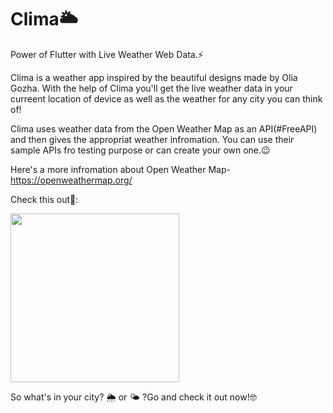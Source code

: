 # Clima🌥️
Power of Flutter with Live Weather Web Data.⚡

Clima is a weather app inspired by the beautiful designs made by Olia Gozha. 
With the help of Clima you'll get the live weather data in your curreent location of device as well as the weather for any city you can think of!

Clima uses weather data from the Open Weather Map as an API(#FreeAPI) and then gives the appropriat weather infromation. You can use their sample APIs fro testing purpose or can create your own one.😉


Here's a more infromation about Open Weather Map- https://openweathermap.org/

Check this out💃:

<img src="https://user-images.githubusercontent.com/47295558/77255242-08f95280-6c8c-11ea-91ad-edd94299af35.gif" width="270"/>

So what's in your city? 🌦️ or 🌤️ ?Go and check it out now!🤓
